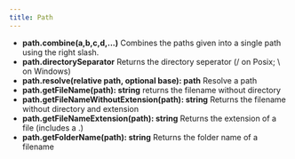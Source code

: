 ```yaml
---
title: Path
---
```


* **path.combine(a,b,c,d,...)** Combines the paths given into a single path using the right slash. 
* **path.directorySeparator** Returns the directory seperator (/ on Posix; \ on Windows)
* **path.resolve(relative path, optional base): path** Resolve a path
* **path.getFileName(path): string** returns the filename without directory
* **path.getFileNameWithoutExtension(path): string** Returns the filename without directory and extension
* **path.getFileNameExtension(path): string** Returns the extension of a file (includes a .)
* **path.getFolderName(path): string** Returns the folder name of a filename
